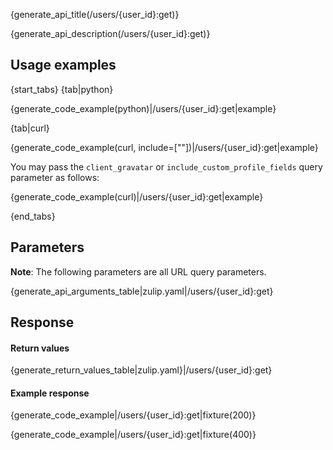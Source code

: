 {generate_api_title(/users/{user_id}:get)}

{generate_api_description(/users/{user_id}:get)}

## Usage examples

{start_tabs}
{tab|python}

{generate_code_example(python)|/users/{user_id}:get|example}

{tab|curl}

{generate_code_example(curl, include=[""])|/users/{user_id}:get|example}

You may pass the `client_gravatar` or `include_custom_profile_fields` query parameter as follows:

{generate_code_example(curl)|/users/{user_id}:get|example}

{end_tabs}

## Parameters

**Note**: The following parameters are all URL query parameters.

{generate_api_arguments_table|zulip.yaml|/users/{user_id}:get}

## Response

#### Return values

{generate_return_values_table|zulip.yaml}|/users/{user_id}:get}

#### Example response

{generate_code_example|/users/{user_id}:get|fixture(200)}

{generate_code_example|/users/{user_id}:get|fixture(400)}

